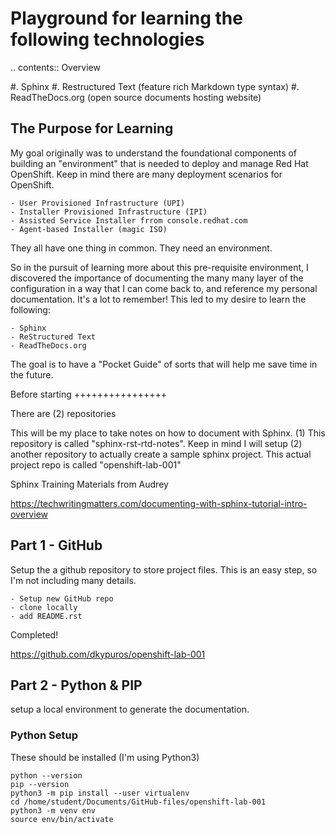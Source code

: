 # Playground for learning the following technologies


.. contents:: Overview

#. Sphinx
#. Restructured Text (feature rich Markdown type syntax)
#. ReadTheDocs.org (open source documents hosting website)

## The Purpose for Learning

My goal originally was to understand the foundational components of building an "environment" that is needed to deploy and manage Red Hat OpenShift. Keep in mind there are many deployment scenarios for OpenShift. 

    - User Provisioned Infrastructure (UPI)
    - Installer Provisioned Infrastructure (IPI)
    - Assisted Service Installer frrom console.redhat.com
    - Agent-based Installer (magic ISO)

They all have one thing in common. They need an environment. 

So in the pursuit of learning more about this pre-requisite environment, I discovered the importance of documenting the many many layer of the configuration in a way that I can come back to, and reference my personal documentation. It's a lot to remember! This led to my desire to learn the following:

    - Sphinx
    - ReStructured Text
    - ReadTheDocs.org

The goal is to have a "Pocket Guide" of sorts that will help me save time in the future.

Before starting
++++++++++++++++

There are (2) repositories

This will be my place to take notes on how to document with Sphinx. (1) This repository is called "sphinx-rst-rtd-notes". Keep in mind I will setup (2) another repository to actually create a sample sphinx project. This actual project repo is called "openshift-lab-001"

Sphinx Training Materials from Audrey

https://techwritingmatters.com/documenting-with-sphinx-tutorial-intro-overview


## Part 1 - GitHub

Setup the a github repository to store project files. This is an easy step, so I'm not including many details.

    - Setup new GitHub repo 
    - clone locally
    - add README.rst
  
Completed! 

https://github.com/dkypuros/openshift-lab-001


## Part 2 - Python & PIP

setup a local environment to generate the documentation.


### Python Setup


These should be installed (I'm using Python3)


```
python --version
pip --version
python3 -m pip install --user virtualenv
cd /home/student/Documents/GitHub-files/openshift-lab-001
python3 -m venv env
source env/bin/activate
```